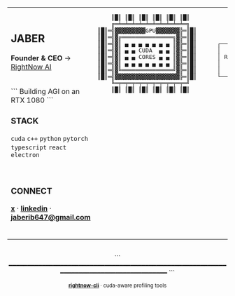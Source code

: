 <div align="center">

<table>
<tr>
<td width="50%" valign="top">

<br>

## JABER

**Founder & CEO** → [RightNow AI](https://www.rightnowai.co)

<br>
```
Building AGI on an RTX 1080
```

<br>

### STACK

`cuda` `c++` `python` `pytorch`  
`typescript` `react` `electron`

<br>

### CONNECT

[**x**](https://x.com/akashi203) · [**linkedin**](https://linkedin.com/in/jaber-jaber-b65246234) · **jaberib647@gmail.com**

<br>

</td>
<td width="50%" valign="top">

<pre>
    ║█║ ║█║ ║█║ ║█║ ║█║ ║█║
    ╔═╧═╧═╧═╧═╧═╧═╧═╧═╧═╧═╗
║█║═╣▓▓▓▓▓▓▓▓▓GPU▓▓▓▓▓▓▓╠═║█║
║█║═╣▓╔═══════════════╗▓╠═║█║
║█║═╣▓║ ▄ ▄ ▄ ▄ ▄ ▄ ▄ ║▓╠═║█║      ┌──────────┐
║█║═╣▓║ ▄ ▄ CUDA  ▄ ▄ ║▓╠═║█║      │          │
║█║═╣▓║ ▄ ▄ CORES ▄ ▄ ║▓╠═║█║      │ RightNow │
║█║═╣▓║ ▄ ▄ ▄ ▄ ▄ ▄ ▄ ║▓╠═║█║      │    AI    │
║█║═╣▓╚═══════════════╝▓╠═║█║      │          │
║█║═╣▓▓▓▓▓▓▓▓▓▓▓▓▓▓▓▓▓▓▓╠═║█║      └──────────┘
    ╚═╤═╤═╤═╤═╤═╤═╤═╤═╤═╤═╝
    ║█║ ║█║ ║█║ ║█║ ║█║ ║█║
</pre>

</td>
</tr>
</table>

<br>
```
━━━━━━━━━━━━━━━━━━━━━━━━━━━━━━━━━━━━━━━━━━━━━━━━━━━━━━━━━━━━━━━━━━━━━━━━━━━━━━━━━━━━━━━━
```

<br>

<sup>**[rightnow-cli](https://github.com/RightNow-AI/rightnow-cli)** · cuda-aware profiling tools</sup>

</div>
